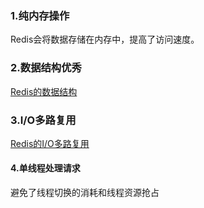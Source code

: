 ### 1.纯内存操作

Redis会将数据存储在内存中，提高了访问速度。

### 2.数据结构优秀

[Redis的数据结构](2021-04-12-Redis数据结构.md)

### 3.I/O多路复用

[Redis的I/O多路复用](2021-05-30-Redis事件.md)

#### 4.单线程处理请求

避免了线程切换的消耗和线程资源抢占 

### 